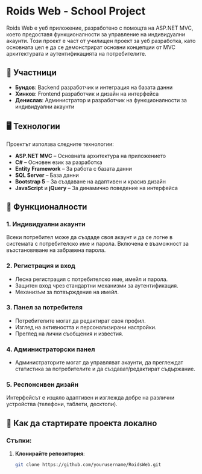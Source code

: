 # Roids Web - School Project

Roids Web е уеб приложение, разработено с помощта на ASP.NET MVC, което предоставя функционалности за управление на индивидуални акаунти. Този проект е част от училищен проект за уеб разработка, като основната цел е да се демонстрират основни концепции от MVC архитектурата и аутентификацията на потребителите.

## 📅 Участници
- **Бундов**: Backend разработчик и интеграция на базата данни
- **Хинков**: Frontend разработчик и дизайн на интерфейса
- **Денислав**: Администратор и разработчик на функционалности за индивидуални акаунти

## 🖥️ Технологии
Проектът използва следните технологии:

- **ASP.NET MVC** – Основната архитектура на приложението
- **C#** – Основен език за разработка
- **Entity Framework** – За работа с базата данни
- **SQL Server** – База данни
- **Bootstrap 5** – За създаване на адаптивен и красив дизайн
- **JavaScript** и **jQuery** – За динамично поведение на интерфейса

## 🚀 Функционалности

### 1. **Индивидуални акаунти**
   Всеки потребител може да създаде своя акаунт и да се логне в системата с потребителско име и парола. Включена е възможност за възстановяване на забравена парола.

### 2. **Регистрация и вход**
   - Лесна регистрация с потребителско име, имейл и парола.
   - Защитен вход чрез стандартни механизми за аутентификация.
   - Механизъм за потвърждение на имейл.

### 3. **Панел за потребителя**
   - Потребителите могат да редактират своя профил.
   - Изглед на активността и персонализирани настройки.
   - Преглед на лични съобщения и известия.

### 4. **Администраторски панел**
   - Администраторите могат да управляват акаунти, да преглеждат статистика за потребителите и да създават/редактират съдържание.
   
### 5. **Респонсивен дизайн**
   Интерфейсът е изцяло адаптивен и изглежда добре на различни устройства (телефони, таблети, десктопи).

## 🔧 Как да стартирате проекта локално

### Стъпки:
1. **Клонирайте репозитория**:
   ```bash
   git clone https://github.com/yourusername/RoidsWeb.git
